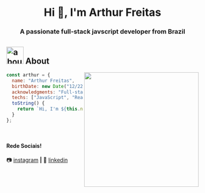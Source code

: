 <h1 align="center">Hi 👋, I'm Arthur Freitas</h1>

<h3 align="center">A passionate full-stack javscript developer from Brazil</h3>

## <img width="45" alt="about" src="https://raw.github.com/elizarov/elizarov/master/about.png"> About

<img align="right" width="300" src="https://i2.wp.com/allhtaccess.info/wp-content/uploads/2018/03/programming.gif?fit=1281%2C716&ssl=1" />

```javascript
const arthur = {
  name: "Arthur Freitas",
  birthDate: new Date("12/22/1998"),
  acknowledgments: "Full-stack",
  techs: ["JavaScript", "React", "Node.js", "Python", "PHP", "GraphQL", "React Testing Library", "Jest", "Cypress"],
  toString() {
    return `Hi, I'm ${this.name}, a ${this.acknowledgements} developer`;
  }
};
```

[instagram]: https://www.instagram.com/arthur_wingd/
[linkedin]: https://www.linkedin.com/in/arthurfscode/
<br>

#### Rede Sociais!

📷 [instagram][instagram] **|** 
👔 [linkedin][linkedin]

